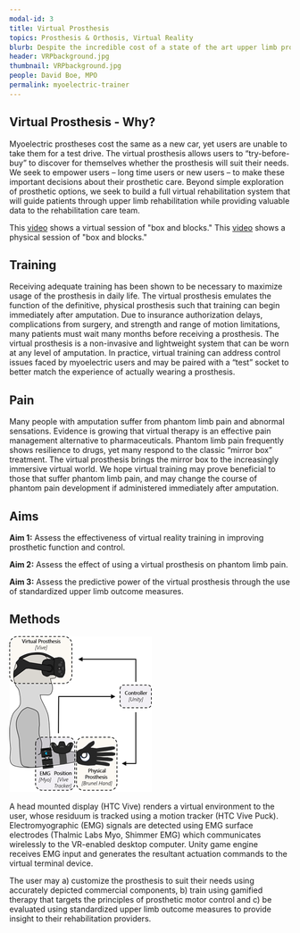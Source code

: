```yaml
---
modal-id: 3
title: Virtual Prosthesis
topics: Prosthesis & Orthosis, Virtual Reality
blurb: Despite the incredible cost of a state of the art upper limb prosthesis, they are often abandoned by users who feel they do not match their needs. Effective use of these prostheses requires advanced training methods - which has unfortunately received relatively little focus.
header: VRPbackground.jpg
thumbnail: VRPbackground.jpg
people: David Boe, MPO
permalink: myoelectric-trainer
---
```

## Virtual Prosthesis - Why?
Myoelectric prostheses cost the same as a new car, yet users are unable to take them for a test drive. The virtual prosthesis allows users to “try-before-buy” to discover for themselves whether the prosthesis will suit their needs. We seek to empower users – long time users or new users – to make these important decisions about their prosthetic care. Beyond simple exploration of prosthetic options, we seek to build a full virtual rehabilitation system that will guide patients through upper limb rehabilitation while providing valuable data to the rehabilitation care team.

This [video](/img/portfolio/VRProsthesisFPV.mp4) shows a virtual session of "box and blocks." This [video](/img/portfolio/VirtualProsthesisPhysicalBrunelBnB.mp4) shows a physical session of "box and blocks."

## Training
Receiving adequate training has been shown to be necessary to maximize usage of the prosthesis in daily life. The virtual prosthesis emulates the function of the definitive, physical prosthesis such that training can begin immediately after amputation. Due to insurance authorization delays, complications from surgery, and strength and range of motion limitations, many patients must wait many months before receiving a prosthesis. The virtual prosthesis is a non-invasive and lightweight system that can be worn at any level of amputation. In practice, virtual training can address control issues faced by myoelectric users and may be paired with a “test” socket to better match the experience of actually wearing a prosthesis.

## Pain
Many people with amputation suffer from phantom limb pain and abnormal sensations. Evidence is growing that virtual therapy is an effective pain management alternative to pharmaceuticals. Phantom limb pain frequently shows resilience to drugs, yet many respond to the classic “mirror box” treatment. The virtual prosthesis brings the mirror box to the increasingly immersive virtual world. We hope virtual training may prove beneficial to those that suffer phantom limb pain, and may change the course of phantom pain development if administered immediately after amputation.  

## Aims
**Aim 1:** Assess the effectiveness of virtual reality training in improving prosthetic function and control.

**Aim 2:** Assess the effect of using a virtual prosthesis on phantom limb pain.

**Aim 3:** Assess the predictive power of the virtual prosthesis through the use of standardized upper limb outcome measures.

## Methods
![virtualprosthesis](/img/portfolio/vp1.png)

A head mounted display (HTC Vive) renders a virtual environment to the user, whose residuum is tracked using a motion tracker (HTC Vive Puck). Electromyographic (EMG) signals are detected using EMG surface electrodes (Thalmic Labs Myo, Shimmer EMG) which communicates wirelessly to the VR-enabled desktop computer. Unity game engine receives EMG input and generates the resultant actuation commands to the virtual terminal device.

The user may a) customize the prosthesis to suit their needs using accurately depicted commercial components, b) train using gamified therapy that targets the principles of prosthetic motor control and c) be evaluated using standardized upper limb outcome measures to provide insight to their rehabilitation providers.
